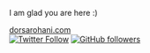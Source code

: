 I am glad you are here :)

[dorsarohani.com](https://www.dorsarohani.com/) 
<br>
[![Twitter Follow](https://img.shields.io/twitter/follow/Dorsa_Rohani?style=social)](https://twitter.com/intent/follow?screen_name=Dorsa_Rohani)
[![GitHub followers](https://img.shields.io/github/followers/DorsaRoh?label=Follow&style=social)](https://github.com/DorsaRoh) 
